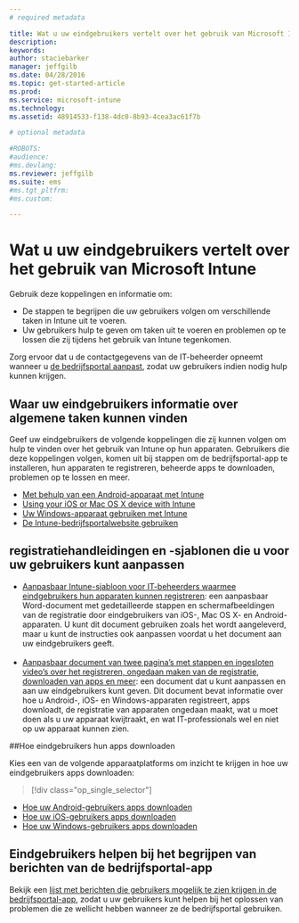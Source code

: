 ```yaml
---
# required metadata

title: Wat u uw eindgebruikers vertelt over het gebruik van Microsoft Intune | Microsoft Intune
description:
keywords:
author: staciebarker
manager: jeffgilb
ms.date: 04/28/2016
ms.topic: get-started-article
ms.prod:
ms.service: microsoft-intune
ms.technology:
ms.assetid: 48914533-f138-4dc0-8b93-4cea3ac61f7b

# optional metadata

#ROBOTS:
#audience:
#ms.devlang:
ms.reviewer: jeffgilb
ms.suite: ems
#ms.tgt_pltfrm:
#ms.custom:

---
```




# Wat u uw eindgebruikers vertelt over het gebruik van Microsoft Intune

Gebruik deze koppelingen en informatie om:

- De stappen te begrijpen die uw gebruikers volgen om verschillende taken in Intune uit te voeren.
- Uw gebruikers hulp te geven om taken uit te voeren en problemen op te lossen die zij tijdens het gebruik van Intune tegenkomen.

Zorg ervoor dat u de contactgegevens van de IT-beheerder opneemt wanneer u [de bedrijfsportal aanpast](/Intune/get-started/start-with-a-paid-subscription-to-microsoft-intune-step-7), zodat uw gebruikers indien nodig hulp kunnen krijgen.


## Waar uw eindgebruikers informatie over algemene taken kunnen vinden

Geef uw eindgebruikers de volgende koppelingen die zij kunnen volgen om hulp te vinden over het gebruik van Intune op hun apparaten. Gebruikers die deze koppelingen volgen, komen uit bij stappen om de bedrijfsportal-app te installeren, hun apparaten te registreren, beheerde apps te downloaden, problemen op te lossen en meer.

- [Met behulp van een Android-apparaat met Intune](/Intune/EndUser/using-your-android-device-with-intune)
- [Using your iOS or Mac OS X device with Intune](/Intune/EndUser/using-your-ios-or-mac-os-x-device-with-intune)
- [Uw Windows-apparaat gebruiken met Intune](/Intune/EndUser/using-your-windows-device-with-intune)
- [De Intune-bedrijfsportalwebsite gebruiken](/Intune/EndUser/using-the-intune-company-portal-website)


## registratiehandleidingen en -sjablonen die u voor uw gebruikers kunt aanpassen

- [Aanpasbaar Intune-sjabloon voor IT-beheerders waarmee eindgebruikers hun apparaten kunnen registreren](https://gallery.technet.microsoft.com/End-user-Intune-enrollment-55dfd64a): een aanpasbaar Word-document met gedetailleerde stappen en schermafbeeldingen van de registratie door eindgebruikers van iOS-, Mac OS X- en Android-apparaten. U kunt dit document gebruiken zoals het wordt aangeleverd, maar u kunt de instructies ook aanpassen voordat u het document aan uw eindgebruikers geeft.</br></br>
- [Aanpasbaar document van twee pagina’s met stappen en ingesloten video’s over het registreren, ongedaan maken van de registratie, downloaden van apps en meer](https://gallery.technet.microsoft.com/Intune-End-User-Enrollment-3a0c9b0c#content): een document dat u kunt aanpassen en aan uw eindgebruikers kunt geven. Dit document bevat informatie over hoe u Android-, iOS- en Windows-apparaten registreert, apps downloadt, de registratie van apparaten ongedaan maakt, wat u moet doen als u uw apparaat kwijtraakt, en wat IT-professionals wel en niet op uw apparaat kunnen zien.

##Hoe eindgebruikers hun apps downloaden

Kies een van de volgende apparaatplatforms om inzicht te krijgen in hoe uw eindgebruikers apps downloaden:

> [!div class="op_single_selector"]
- [Hoe uw Android-gebruikers apps downloaden](how-your-android-users-get-their-apps.md)
- [Hoe uw iOS-gebruikers apps downloaden](how-your-ios-users-get-their-apps.md)
- [Hoe uw Windows-gebruikers apps downloaden](how-your-windows-users-get-their-apps.md)

## Eindgebruikers helpen bij het begrijpen van berichten van de bedrijfsportal-app

Bekijk een [lijst met berichten die gebruikers mogelijk te zien krijgen in de bedrijfsportal-app](/Intune/Plan-Design/help-end-users-understand-company-portal-app-messages), zodat u uw gebruikers kunt helpen bij het oplossen van problemen die ze wellicht hebben wanneer ze de bedrijfsportal gebruiken.


<!--HONumber=Jun16_HO1-->


